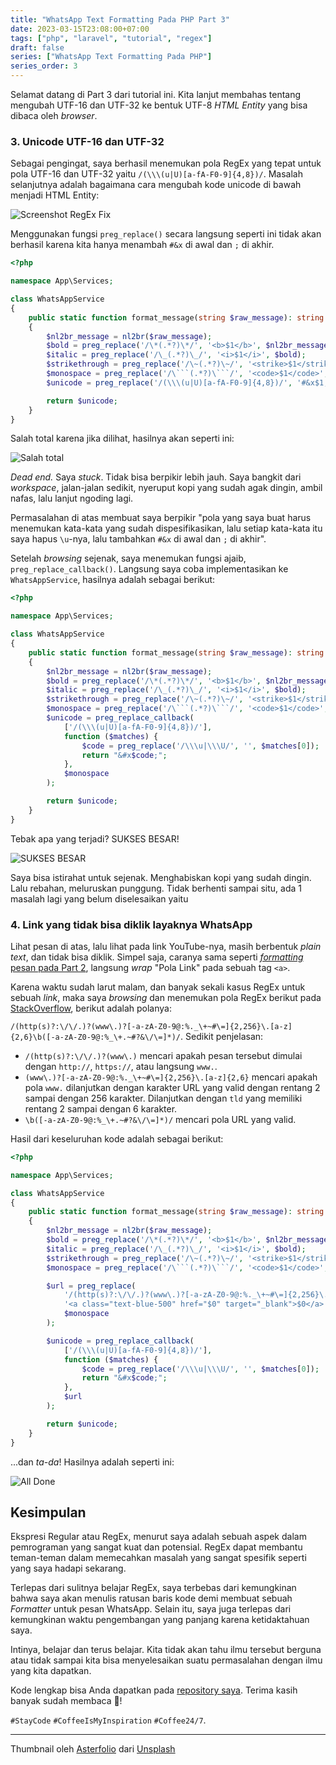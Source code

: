 ```yaml
---
title: "WhatsApp Text Formatting Pada PHP Part 3"
date: 2023-03-15T23:08:00+07:00
tags: ["php", "laravel", "tutorial", "regex"]
draft: false
series: ["WhatsApp Text Formatting Pada PHP"]
series_order: 3
---
```


Selamat datang di Part 3 dari tutorial ini. Kita lanjut membahas tentang
mengubah UTF-16 dan UTF-32 ke bentuk UTF-8 _HTML Entity_ yang bisa dibaca oleh
_browser_.

### 3. Unicode UTF-16 dan UTF-32
Sebagai pengingat, saya berhasil menemukan pola RegEx yang tepat untuk pola
UTF-16 dan UTF-32 yaitu `/(\\\(u|U)[a-fA-F0-9]{4,8})/`. Masalah selanjutnya
adalah bagaimana cara mengubah kode unicode di bawah menjadi HTML Entity:

![Screenshot RegEx Fix](./ss9.png)

Menggunakan fungsi `preg_replace()` secara langsung seperti ini tidak akan
berhasil karena kita hanya menambah `#&x` di awal dan `;` di akhir.
```php
<?php

namespace App\Services;

class WhatsAppService
{
    public static function format_message(string $raw_message): string
    {
        $nl2br_message = nl2br($raw_message);
        $bold = preg_replace('/\*(.*?)\*/', '<b>$1</b>', $nl2br_message);
        $italic = preg_replace('/\_(.*?)\_/', '<i>$1</i>', $bold);
        $strikethrough = preg_replace('/\~(.*?)\~/', '<strike>$1</strike>', $italic);
        $monospace = preg_replace('/\```(.*?)\```/', '<code>$1</code>', $strikethrough);
        $unicode = preg_replace('/(\\\(u|U)[a-fA-F0-9]{4,8})/', '#&x$1;', $monospace);

        return $unicode;
    }
}
```

Salah total karena jika dilihat, hasilnya akan seperti ini:

![Salah total](./ss10.png)

_Dead end._ Saya _stuck_. Tidak bisa berpikir lebih jauh. Saya bangkit dari
_workspace_, jalan-jalan sedikit, nyeruput kopi yang sudah agak dingin, ambil
nafas, lalu lanjut ngoding lagi.

Permasalahan di atas membuat saya berpikir "pola yang saya buat harus menemukan
kata-kata yang sudah dispesifikasikan, lalu setiap kata-kata itu saya hapus
`\u`-nya, lalu tambahkan `#&x` di awal dan `;` di akhir".

Setelah _browsing_ sejenak, saya menemukan fungsi ajaib, `preg_replace_callback()`.
Langsung saya coba implementasikan ke `WhatsAppService`, hasilnya adalah sebagai
berikut:
```php
<?php

namespace App\Services;

class WhatsAppService
{
    public static function format_message(string $raw_message): string
    {
        $nl2br_message = nl2br($raw_message);
        $bold = preg_replace('/\*(.*?)\*/', '<b>$1</b>', $nl2br_message);
        $italic = preg_replace('/\_(.*?)\_/', '<i>$1</i>', $bold);
        $strikethrough = preg_replace('/\~(.*?)\~/', '<strike>$1</strike>', $italic);
        $monospace = preg_replace('/\```(.*?)\```/', '<code>$1</code>', $strikethrough);
        $unicode = preg_replace_callback(
            ['/(\\\(u|U)[a-fA-F0-9]{4,8})/'],
            function ($matches) {
                $code = preg_replace('/\\\u|\\\U/', '', $matches[0]);
                return "&#x$code;";
            },
            $monospace
        );

        return $unicode;
    }
}
```

Tebak apa yang terjadi? SUKSES BESAR!

![SUKSES BESAR](./ss11.png)

Saya bisa istirahat untuk sejenak. Menghabiskan kopi yang sudah dingin. Lalu
rebahan, meluruskan punggung. Tidak berhenti sampai situ, ada 1 masalah lagi
yang belum diselesaikan yaitu

### 4. Link yang tidak bisa diklik layaknya WhatsApp
Lihat pesan di atas, lalu lihat pada link YouTube-nya, masih berbentuk
_plain text_, dan tidak bisa diklik. Simpel saja, caranya sama seperti
[_formatting_ pesan pada Part 2](../whatsapp-text-formatting-pada-php-part-2#2-formatting-yang-tidak-ter-render-secara-langsung),
langsung _wrap_ "Pola Link" pada sebuah tag `<a>`.

Karena waktu sudah larut malam, dan banyak sekali kasus RegEx untuk sebuah _link_,
maka saya _browsing_ dan menemukan pola RegEx berikut pada [StackOverflow](https://stackoverflow.com/questions/3809401/what-is-a-good-regular-expression-to-match-a-url), berikut adalah polanya:

`/(http(s)?:\/\/.)?(www\.)?[-a-zA-Z0-9@:%._\+~#\=]{2,256}\.[a-z]{2,6}\b([-a-zA-Z0-9@:%_\+.~#?&\/\=]*)/`.
Sedikit penjelasan:
- `/(http(s)?:\/\/.)?(www\.)` mencari apakah pesan tersebut dimulai dengan `http://`,
   `https://`, atau langsung `www.`.
- `(www\.)?[-a-zA-Z0-9@:%._\+~#\=]{2,256}\.[a-z]{2,6}` mencari apakah pola `www.`
   dilanjutkan dengan karakter URL yang valid dengan rentang 2 sampai dengan 256
   karakter. Dilanjutkan dengan `tld` yang memiliki rentang 2 sampai dengan 6
   karakter.
- `\b([-a-zA-Z0-9@:%_\+.~#?&\/\=]*)/` mencari pola URL yang valid.

Hasil dari keseluruhan kode adalah sebagai berikut:

```php
<?php

namespace App\Services;

class WhatsAppService
{
    public static function format_message(string $raw_message): string
    {
        $nl2br_message = nl2br($raw_message);
        $bold = preg_replace('/\*(.*?)\*/', '<b>$1</b>', $nl2br_message);
        $italic = preg_replace('/\_(.*?)\_/', '<i>$1</i>', $bold);
        $strikethrough = preg_replace('/\~(.*?)\~/', '<strike>$1</strike>', $italic);
        $monospace = preg_replace('/\```(.*?)\```/', '<code>$1</code>', $strikethrough);

        $url = preg_replace(
            '/(http(s)?:\/\/.)?(www\.)?[-a-zA-Z0-9@:%._\+~#\=]{2,256}\.[a-z]{2,6}\b([-a-zA-Z0-9@:%_\+.~#?&\/\=]*)/',
            '<a class="text-blue-500" href="$0" target="_blank">$0</a>',
            $monospace
        );

        $unicode = preg_replace_callback(
            ['/(\\\(u|U)[a-fA-F0-9]{4,8})/'],
            function ($matches) {
                $code = preg_replace('/\\\u|\\\U/', '', $matches[0]);
                return "&#x$code;";
            },
            $url
        );

        return $unicode;
    }
}
```

...dan _ta-da_! Hasilnya adalah seperti ini:

![All Done](./ss12.png)

## Kesimpulan
Ekspresi Regular atau RegEx, menurut saya adalah sebuah aspek dalam pemrograman
yang sangat kuat dan potensial. RegEx dapat membantu teman-teman dalam
memecahkan masalah yang sangat spesifik seperti yang saya hadapi sekarang.

Terlepas dari sulitnya belajar RegEx, saya terbebas dari kemungkinan bahwa
saya akan menulis ratusan baris kode demi membuat sebuah _Formatter_ untuk
pesan WhatsApp. Selain itu, saya juga terlepas dari kemungkinan waktu
pengembangan yang panjang karena ketidaktahuan saya.

Intinya, belajar dan terus belajar. Kita tidak akan tahu ilmu tersebut berguna
atau tidak sampai kita bisa menyelesaikan suatu permasalahan dengan ilmu yang
kita dapatkan.

Kode lengkap bisa Anda dapatkan pada [repository saya](https://github.com/NikarashiHatsu/whatsapp-message-formatter-php). Terima kasih banyak sudah membaca 👋!

`#StayCode` `#CoffeeIsMyInspiration` `#Coffee24/7`.

---

Thumbnail oleh <a href="https://unsplash.com/@asterfolio?utm_source=unsplash&utm_medium=referral&utm_content=creditCopyText">Asterfolio</a> dari <a href="https://unsplash.com/wallpapers/apps/whatsapp?utm_source=unsplash&utm_medium=referral&utm_content=creditCopyText">Unsplash</a>
